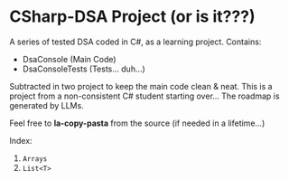 # CSharp-DSA Project (or is it???)
A series of tested DSA coded in C#, as a learning project.
Contains:
- DsaConsole (Main Code)
- DsaConsoleTests (Tests... duh...)

Subtracted in two project to keep the main code clean & neat.
This is a project from a non-consistent C# student starting over...
The roadmap is generated by LLMs.

Feel free to **la-copy-pasta** from the source (if needed in a lifetime...)

Index:
1. `Arrays`
2. `List<T>`
